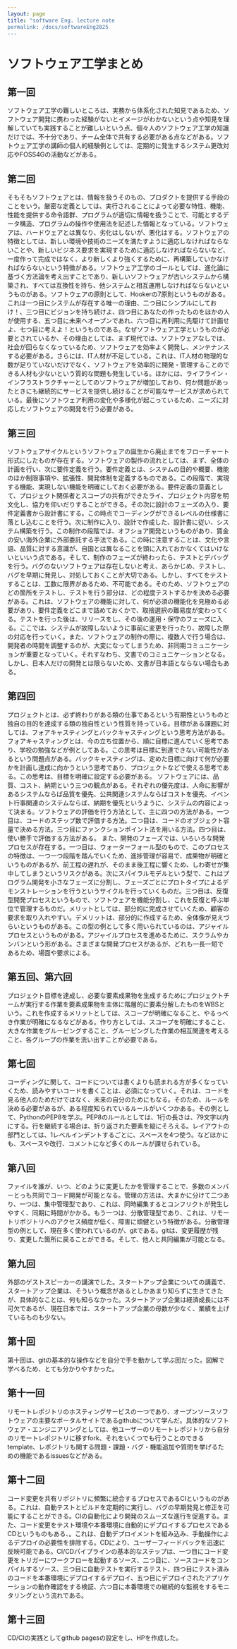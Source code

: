 ```yaml
---
layout: page
title: "software Eng. lecture note
permalink: /docs/softwareEng2025
---
```




<h1>ソフトウェア工学まとめ</h1>
<h2>第一回</h2>
ソフトウェア工学の難しいところは、実務から体系化された知見であるため、ソフトウェア開発に携わった経験がないとイメージがわかないという点や知見を理解していても実践することが難しいという点、個々人のソフトウェア工学の知識だけでは、不十分であり、チーム全体で共有する必要がある点などがある。ソフトウェア工学の講師の個人的経験例としては、定期的に発生するシステム更改対応やFOSS4Gの活動などがある。
<h2>第二回</h2>
そもそもソフトウェアとは、情報を扱うそのもの、プロダクトを提供する手段のことをいう。厳密な定義としては、実行されることによって必要な特性、機能、性能を提供する命令語群、プログラムが適切に情報を扱うことで、可能とするデータ構造、プログラムの操作や使用法を記述した情報となっている。ソフトウェアは、ハードウェアとは異なり、劣化はしないが、悪化はする。ソフトウェアの特徴としては、新しい環境や技術のニーズを満たすように適応しなければならないことや、新しいビジネス要求を実現するために適応しなければならないなど、一度作って完成ではなく、より新しくより強くするために、再構築していかなければならないという特徴がある。ソフトウェア工学のゴールとしては、進化論に基づく方法論を考え出すことであり、新しいソフトウェアが古いシステムから構築され、すべては互換性を持ち、他システムと相互運用しなければならないというものがある。ソフトウェアの原則として、Hookerの7原則というものがある。これは一つ目にシステムが存在する唯一の理由、二つ目にシンプルにしておけ！、三つ目にビジョンを持ち続けよ、四つ目にあなたの作ったものをほかの人が使用する、五つ目に未来へオープンであれ、六つ目に再利用に先駆けて計画せよ、七つ目に考えよ！というものである。なぜソフトウェア工学というものが必要とされているか、その理由としては、まず現代では、ソフトウェアなしでは、社会が回らなくなっているため、ソフトウェアを効率よく開発し、メンテナンスする必要がある。さらには、IT人材が不足している。これは、IT人材の物理的な数が足りていないだけでなく、ソフトウェアを効率的に開発・管理することのできる人材も少ないという質的な問題も発生している。ほかには、ライフライン・インフラストラクチャーとしてのソフトウェアが増加しており、何か問題があったときにも継続的にサービスを提供し続けることが可能なサービスが求められている。最後にソフトウェア利用の変化や多様化が起こっているため、ニーズに対応したソフトウェアの開発を行う必要がある。
<h2>第三回</h2>
ソフトウェアサイクルというソフトウェアの誕生から廃止までをフローチャート形式にしたものが存在する。ソフトウェアの製作の流れとしては、まず、全体の計画を行い、次に要件定義を行う。要件定義とは、システムの目的や概要、機能のほか制限事項や、拡張性、開発体制を定義するものである。この段階で、実現する機能、実現しない機能を明確にしておく必要がある。要件定義の意義として、プロジェクト関係者とスコープの共有ができたライ、プロジェクト内容を明文化し、協力を仰いだりすることができる。その次に設計のフェーズの入り、要件定義書から設計書にする。この時点でコーディングができるレベルの仕様書に落とし込むことを行う。次に制作に入り、設計で作成した、設計書に従い、システム構築を行う。この制作の段階では、オフショア開発というものがあり、賃金の安い海外企業に外部委託する手法である。この時に注意することは、文化や言語、品質に対する意識が、自国とは異なることを頭に入れておかなくてはいけないといいう点である。そして、制作のフェーズが終わったら、テストとデバッグを行う。バグのないソフトウェアは存在しないと考え、あらかじめ、テストし、バグを早期に発見し、対処しておくことが大切である。しかし、すべてをテストすることは、工数に限界があるため、不可能である。そのため、ソフトウェアのどの箇所をテストし、テストを行う部分は、どの程度テストするかを決める必要がある。これは、ソフトウェアの機能に対して、何が必須の機能化を見極める必要があり、要件定義をどこまで詰めておくかで、取捨選択の難易度が変わってくる。テストを行った後は、リリースをし、その後の運用・保守のフェーズに入る。ここでは、システムが故障しないように事前に変更を行ったり、故障した際の対応を行っていく。また、ソフトウェアの制作の際に、複数人で行う場合は、開発者の時間を調整するのが、大変になってしまうため、非同期コミュニケーションが重要となっていく。それすなわち、文書でのコミュニケーションとなる。しかし、日本人だけの開発とは限らないため、文書が日本語とならない場合もある。
<h2>第四回</h2>
プロジェクトとは、必ず終わりがある類の仕事であるという有期性というものと独自の目的を達成する類の独自性という性質を持っている。目標がある課題に対しては、フォアキャスティングとバックキャスティングという思考方法がある。フォアキャスティングとは、今の立ち位置から、順に目標に進んでいく思考であり、学校の勉強などが例としてある。この思考は目標に到達できない可能性があるという問題点がある。バックキャスティングは、定めた目標に向けて何が必要かを計画し達成に向かうという思考であり、プロジェクトなどで使える思考である。この思考は、目標を明確に設定する必要がある。
ソフトウェアには、品質、コスト、納期という三つの観点がある。それぞれの優先度は、人命に影響があるシステムならば品質を優先、公共関連システムならばコストを優先、イベント行事関連のシステムならば、納期を優先というように、システムの内容によって決まる。ソフトウェアの評価を行う方法として、主に四つの方法がある。一つ目は、コードのステップ数で評価する方法。二つ目は、コードのオブジェクト容量で決める方法。三つ目にファンクションポイント法を用いる方法。四つ目は、使い勝手で評価する方法がある。
また、開発のフェーズでは、いろいろな開発プロセスが存在する。一つ目は、ウォーターフォール型のもので、このプロセスの特徴は、一つ一つ段階を踏んでいくため、進捗管理が容易で、成果物が明確というものがあるが、前工程の遅れが、そのまま後工程に響くため、しわ寄せが集中してしまうというリスクがある。次にスパイラルモデルという型で、これはプログラム開発を小さなフェーズに分割し、フェーズごとにプロトタイプによるデモンストレーションを行うというサイクルを行っていくものだ。三つ目は、反復型開発プロセスというもので、ソフトウェアを機能分割し、これを反復と呼ぶ単位で管理するものだ。メリットとしては、部分的に完成させていくため、顧客の要求を取り入れやすい。デメリットは、部分的に作成するため、全体像が見えづらいというものがある。この型の例として多く用いられているのは、アジャイルプロセスというものがある。アジャイルプロセスを進めるために、スクラムやカンバンという形がある。さまざまな開発プロセスがあるが、どれも一長一短であるため、場面や要求による。
<h2>第五回、第六回</h2>
プロジェクト目標を達成し、必要な要素成果物を生成するためにプロジェクトチームが実行する作業を要素成果物を主体に階層的に要素分解したものをWBSという。これを作成するメリットとしては、スコープが明確になること、やるっべき作業が明確になるなどがある。作り方としては、スコープを明確にすること、大きな作業をグルーピングすること、グルーピングした作業の相互関連を考えること、各グループの作業を洗い出すことが必要である。
<h2>第七回</h2>
コーディングに関して、コードについては書くよりも読まれる方が多くなっていくため、読みやすいコードを書くことは、必須になっていく。それは、コードを見る他人のためだけではなく、未来の自分のためにもなる。そのため、ルールを決める必要があるが、ある程度知られているルールがいくつかある。その例として、PythonのPEP8を学ぶ。PEP8のルールとしては、1行の長さは、79文字以内にする。行を継続する場合は、折り返された要素を縦にそろえる。レイアウトの部門としては、1レベルインデントするごとに、スペースを4つ使う。などほかにも、スペースや改行、コメントになど多くのルールが課せられている。
<h2>第八回</h2>
ファイルを誰が、いつ、どのように変更したかを管理することで、多数のメンバーとっも共同でコード開発が可能となる。管理の方法は、大まかに分けて二つあり、一つは、集中管理型であり、これは、同時編集するとコンフリクトが発生しやすく、同期に時間がかかる。もう一つは、分散管理型であり、これは、リモートリポジトリへのアクセス頻度が低く、障害に頑健という特徴がある。分散管理型の例として、現在多く使われているのが、gitである。gitは、変更履歴が残り、変更した箇所に戻ることができる。そして、他人と共同編集が可能となる。
<h2>第九回</h2>
外部のゲストスピーカーの講演でした。スタートアップ企業についての講義で、スタートアップ企業は、そういう概念があるとしかあまり知らずに生きてきたが、具体的なことは、何も知らなかった。スタートアップ企業は経済成長には不可欠であるが、現在日本では、スタートアップ企業の母数が少なく、業績を上げているものも少ない。
<h2>第十回</h2>
第十回は、gitの基本的な操作などを自分で手を動かして学ぶ回だった。図解で学べるため、とても分かりやすかった。
<h2>第十一回</h2>
リモートレポジトリのホスティングサービスの一つであり、オープンソースソフトウェアの主要なポータルサイトであるgithubについて学んだ。具体的なソフトウェア・エンジニアリングとしては、他ユーザーのリモートレポジトリから自分のリモートレポジトリに移すfork、それをいくつでも行うことのできるtemplate、レポジトリも関する問題・課題・バグ・機能追加や質問を挙げるための機能であるissuesなどがある。
<h2>第十二回</h2>
コード変更を共有リポジトリに頻繁に統合するプロセスであるCIというものがある。これは、自動テストとビルドを定期的に実行し、バグの早期発見と修正を可能にすることができる。CIの自動化により開発のスムーズな進行を促進する。また、コード変更をテスト環境や本番環境に自動的にデプロイするプロセスであるCDというものもある、。これは、自動デプロイメントを組み込み、手動操作によるデプロイの必要性を排除する。CDにより、ユーザーフィードバックを迅速に反映可能である。CI/CDパイプラインの基本的なステップは、一つ目にコード変更をトリガーにワークフローを起動するソース、二つ目に、ソースコードをコンパイルするソース、三つ目に自動テストを実行するテスト、四つ目にテスト済みのコードを本番環境にデプロイするデプロイ、五つ目にデプロイされたアプリケーションの動作確認をする検証、六つ目に本番環境での継続的な監視をするモニタリングという流れである。
<h2>第十三回</h2>
CD/CIの実践としてgithub pagesの設定をし、HPを作成した。